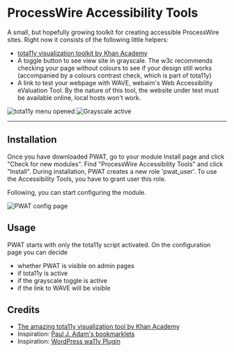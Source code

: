 # ProcessWire Accessibility Tools
A small, but hopefully growing toolkit for creating accessible ProcessWire sites. Right now it consists of the following little helpers:

* [tota11y visualization toolkit by Khan Academy](https://github.com/Khan/tota11y)
* A toggle button to see view site in grayscale. The w3c recommends checking your page without colours to see if your design still works (accompanied by a colours contrast check, which is part of tota11y)
* A link to test your webpage with WAVE, webaim's Web Accessibility eValuation Tool. By the nature of this tool, the website under test must be available online, local hosts won't work.

![tota11y menu opened](https://marcus.io/files/pwat/1.png)
![Grayscale active](https://marcus.io/files/pwat/3.png)

---
## Installation

Once you have downloaded PWAT, go to your module Install page and click "Check for new modules". Find "ProcessWire Accessibility Tools" and click "Install". During installation, PWAT creates a new role 'pwat_user'. To use the Accessibility Tools, you have to grant user this role. 

Following, you can start configuring the module.

![PWAT config page](https://marcus.io/files/pwat/5.png)

## Usage

PWAT starts with only the tota11y script activated. On the configuration page you can decide

* whether PWAT is visible on admin pages
* if tota11y is active
* if the grayscale toggle is active
* if the link to WAVE will be visible

## Credits

* [The amazing tota11y visualization tool by Khan Academy](http://khan.github.io/tota11y/)
* Inspiration: [Paul J. Adam's bookmarklets](https://github.com/pauljadam)
* Inspiration: [WordPress wa11y Plugin](https://de.wordpress.org/plugins/wa11y/)
